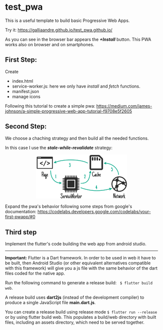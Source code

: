 # test_pwa
This is a useful template to build basic Progressive Web Apps.

Try it: <https://galliaandre.github.io/test_pwa.github.io/>

As you can see in the browser bar appears the ***+Install*** button. This PWA works also on browser and on smartphones.

## First Step:
Create
- index.html
- service-worker.js: here we only have *install* and *fetch* functions.
- manifest.json
- manage icons

Following this tutorial to create a simple pwa: https://medium.com/james-johnson/a-simple-progressive-web-app-tutorial-f9708e5f2605


## Second Step:
We choose a chaching strategy and then build all the needed functions.

In this case I use the ***stale-while-revalidate*** strategy: 
<p align=center>
<img src="images/cm-stale-while-revalidate.png" width="300">
</p>


Expand the pwa's behavior following some steps from google's documentation: https://codelabs.developers.google.com/codelabs/your-first-pwapp/#0 

## Third step
Implement the flutter's code building the web app from android studio.

-----------------------------

**Important:** Flutter is a Dart framework. In order to be used in web it have to be built, then Android Studio (or other equivalent alternatives compatible with this framework) will give you a js file with the same behavior of the dart files coded for the native app.

Run the following command to generate a release build: ``` $ flutter build web```.

A release build uses **dart2js** (instead of the development compiler) to produce a single JavaScript file **main.dart.js**.

You can create a release build using release mode ``` $ flutter run --release ``` or by using flutter build web. This populates a build/web directory with built files, including an assets directory, which need to be served together.

